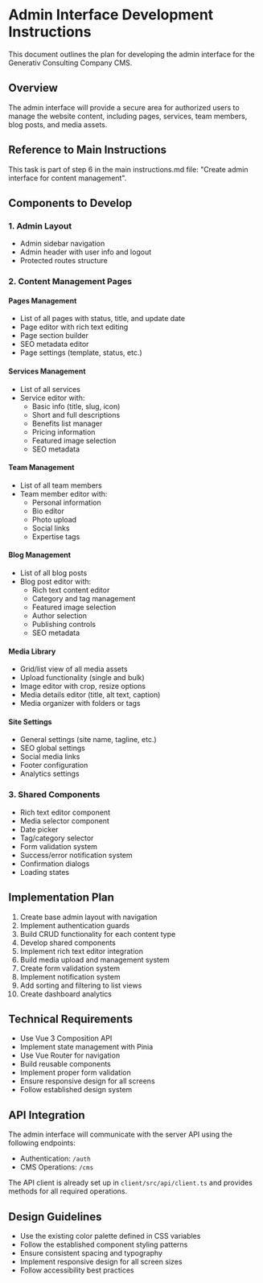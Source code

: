 # Admin Interface Development Instructions

This document outlines the plan for developing the admin interface for the Generativ Consulting Company CMS.

## Overview

The admin interface will provide a secure area for authorized users to manage the website content, including pages, services, team members, blog posts, and media assets.

## Reference to Main Instructions

This task is part of step 6 in the main instructions.md file: "Create admin interface for content management".

## Components to Develop

### 1. Admin Layout
- Admin sidebar navigation
- Admin header with user info and logout
- Protected routes structure

### 2. Content Management Pages

#### Pages Management
- List of all pages with status, title, and update date
- Page editor with rich text editing
- Page section builder
- SEO metadata editor
- Page settings (template, status, etc.)

#### Services Management
- List of all services
- Service editor with:
  - Basic info (title, slug, icon)
  - Short and full descriptions
  - Benefits list manager
  - Pricing information
  - Featured image selection
  - SEO metadata

#### Team Management
- List of all team members
- Team member editor with:
  - Personal information
  - Bio editor
  - Photo upload
  - Social links
  - Expertise tags

#### Blog Management
- List of all blog posts
- Blog post editor with:
  - Rich text content editor
  - Category and tag management
  - Featured image selection
  - Author selection
  - Publishing controls
  - SEO metadata

#### Media Library
- Grid/list view of all media assets
- Upload functionality (single and bulk)
- Image editor with crop, resize options
- Media details editor (title, alt text, caption)
- Media organizer with folders or tags

#### Site Settings
- General settings (site name, tagline, etc.)
- SEO global settings
- Social media links
- Footer configuration
- Analytics settings

### 3. Shared Components

- Rich text editor component
- Media selector component
- Date picker
- Tag/category selector
- Form validation system
- Success/error notification system
- Confirmation dialogs
- Loading states

## Implementation Plan

1. Create base admin layout with navigation
2. Implement authentication guards
3. Build CRUD functionality for each content type
4. Develop shared components
5. Implement rich text editor integration
6. Build media upload and management system
7. Create form validation system
8. Implement notification system
9. Add sorting and filtering to list views
10. Create dashboard analytics

## Technical Requirements

- Use Vue 3 Composition API
- Implement state management with Pinia
- Use Vue Router for navigation
- Build reusable components
- Implement proper form validation
- Ensure responsive design for all screens
- Follow established design system

## API Integration

The admin interface will communicate with the server API using the following endpoints:

- Authentication: `/auth`
- CMS Operations: `/cms`

The API client is already set up in `client/src/api/client.ts` and provides methods for all required operations.

## Design Guidelines

- Use the existing color palette defined in CSS variables
- Follow the established component styling patterns
- Ensure consistent spacing and typography
- Implement responsive design for all screen sizes
- Follow accessibility best practices
